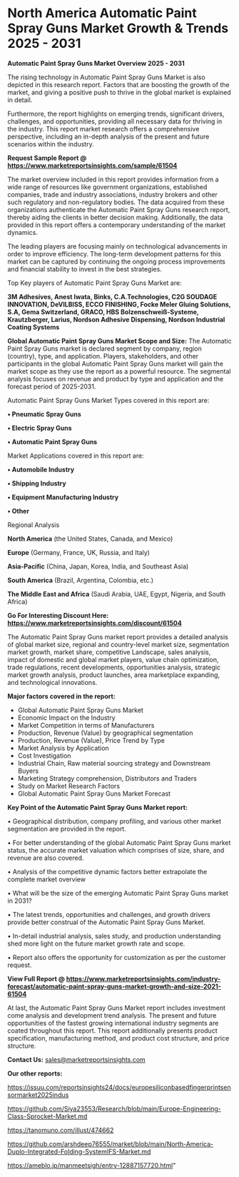  # North America Automatic Paint Spray Guns Market Growth & Trends 2025 - 2031

<Strong> Automatic Paint Spray Guns Market Overview 2025 - 2031</strong>

The rising technology in Automatic Paint Spray Guns Market is also depicted in this research report. Factors that are boosting the growth of the market, and giving a positive push to thrive in the global market is explained in detail.

Furthermore, the report highlights on emerging trends, significant drivers, challenges, and opportunities, providing all necessary data for thriving in the industry. This report market research offers a comprehensive perspective, including an in-depth analysis of the present and future scenarios within the industry.

<strong>Request Sample Report @ <a href=https://www.marketreportsinsights.com/sample/61504>https://www.marketreportsinsights.com/sample/61504</a></strong>

The market overview included in this report provides information from a wide range of resources like government organizations, established companies, trade and industry associations, industry brokers and other such regulatory and non-regulatory bodies. The data acquired from these organizations authenticate the Automatic Paint Spray Guns research report, thereby aiding the clients in better decision making. Additionally, the data provided in this report offers a contemporary understanding of the market dynamics.

The leading players are focusing mainly on technological advancements in order to improve efficiency. The long-term development patterns for this market can be captured by continuing the ongoing process improvements and financial stability to invest in the best strategies.

Top Key players of Automatic Paint Spray Guns Market are:

<strong>3M Adhesives, Anest Iwata, Binks, C.A.Technologies, C2G SOUDAGE INNOVATION, DeVILBISS, ECCO FINISHING, Focke Meler Gluing Solutions, S.A, Gema Switzerland, GRACO, HBS Bolzenschweiß-Systeme, Krautzberger, Larius, Nordson Adhesive Dispensing, Nordson Industrial Coating Systems</strong>

<strong><b>Global Automatic Paint Spray Guns Market Scope and Size:</b></strong>
The Automatic Paint Spray Guns market is declared segment by company, region (country), type, and application. Players, stakeholders, and other participants in the global Automatic Paint Spray Guns market will gain the market scope as they use the report as a powerful resource. The segmental analysis focuses on revenue and product by type and application and the forecast period of 2025-2031.

Automatic Paint Spray Guns Market Types covered in this report are:

<strong>• Pneumatic Spray Guns

• Electric Spray Guns

• Automatic Paint Spray Guns</strong>

Market Applications covered in this report are:

<strong>• Automobile Industry

• Shipping Industry

• Equipment Manufacturing Industry

• Other</strong> 

Regional Analysis

<strong>North America</strong> (the United States, Canada, and Mexico)

<strong>Europe</strong> (Germany, France, UK, Russia, and Italy)

<strong>Asia-Pacific</strong> (China, Japan, Korea, India, and Southeast Asia)

<strong>South America</strong> (Brazil, Argentina, Colombia, etc.)

<strong>The Middle East and Africa</strong> (Saudi Arabia, UAE, Egypt, Nigeria, and South Africa)

<strong>Go For Interesting Discount Here: <a href=https://www.marketreportsinsights.com/discount/61504>https://www.marketreportsinsights.com/discount/61504</a></strong>

The Automatic Paint Spray Guns market report provides a detailed analysis of global market size, regional and country-level market size, segmentation market growth, market share, competitive Landscape, sales analysis, impact of domestic and global market players, value chain optimization, trade regulations, recent developments, opportunities analysis, strategic market growth analysis, product launches, area marketplace expanding, and technological innovations.

<strong><b>Major factors covered in the report:</b></strong>
<ul>
  <li>Global Automatic Paint Spray Guns Market </li>
  <li>Economic Impact on the Industry</li>
  <li>Market Competition in terms of Manufacturers</li>
  <li>Production, Revenue (Value) by geographical segmentation</li>
  <li>Production, Revenue (Value), Price Trend by Type</li>
  <li>Market Analysis by Application</li>
  <li>Cost Investigation</li>
  <li>Industrial Chain, Raw material sourcing strategy and Downstream Buyers</li>
  <li>Marketing Strategy comprehension, Distributors and Traders</li>
  <li>Study on Market Research Factors</li>
  <li>Global Automatic Paint Spray Guns Market Forecast</li>
</ul>

<strong><b>Key Point of the Automatic Paint Spray Guns Market report:</b></strong>

• Geographical distribution, company profiling, and various other market segmentation are provided in the report.

• For better understanding of the global Automatic Paint Spray Guns market status, the accurate market valuation which comprises of size, share, and revenue are also covered.

• Analysis of the competitive dynamic factors better extrapolate the complete market overview

• What will be the size of the emerging Automatic Paint Spray Guns market in 2031?

• The latest trends, opportunities and challenges, and growth drivers provide better construal of the Automatic Paint Spray Guns Market.

• In-detail industrial analysis, sales study, and production understanding shed more light on the future market growth rate and scope.

• Report also offers the opportunity for customization as per the customer request.

<strong><b>View Full Report @ <a href=https://www.marketreportsinsights.com/industry-forecast/automatic-paint-spray-guns-market-growth-and-size-2021-61504>https://www.marketreportsinsights.com/industry-forecast/automatic-paint-spray-guns-market-growth-and-size-2021-61504</a></b></strong>


At last, the Automatic Paint Spray Guns Market report includes investment come analysis and development trend analysis. The present and future opportunities of the fastest growing international industry segments are coated throughout this report. This report additionally presents product specification, manufacturing method, and product cost structure, and price structure.

<strong>Contact Us:</strong>
sales@marketreportsinsights.com

<strong>Our other reports:</strong>

<a href=https://issuu.com/reportsinsights24/docs/europesiliconbasedfingerprintsensormarket2025indus>https://issuu.com/reportsinsights24/docs/europesiliconbasedfingerprintsensormarket2025indus</a>

<a href=https://github.com/Siya23553/Research/blob/main/Europe-Engineering-Class-Sprocket-Market.md>https://github.com/Siya23553/Research/blob/main/Europe-Engineering-Class-Sprocket-Market.md</a>

<a href=https://tanomuno.com/illust/474662>https://tanomuno.com/illust/474662</a>

<a href=https://github.com/arshdeep76555/market/blob/main/North-America-Duplo-Integrated-Folding-SystemIFS-Market.md>https://github.com/arshdeep76555/market/blob/main/North-America-Duplo-Integrated-Folding-SystemIFS-Market.md</a>

<a href=https://ameblo.jp/manmeetsigh/entry-12887157720.html>https://ameblo.jp/manmeetsigh/entry-12887157720.html</a>"
